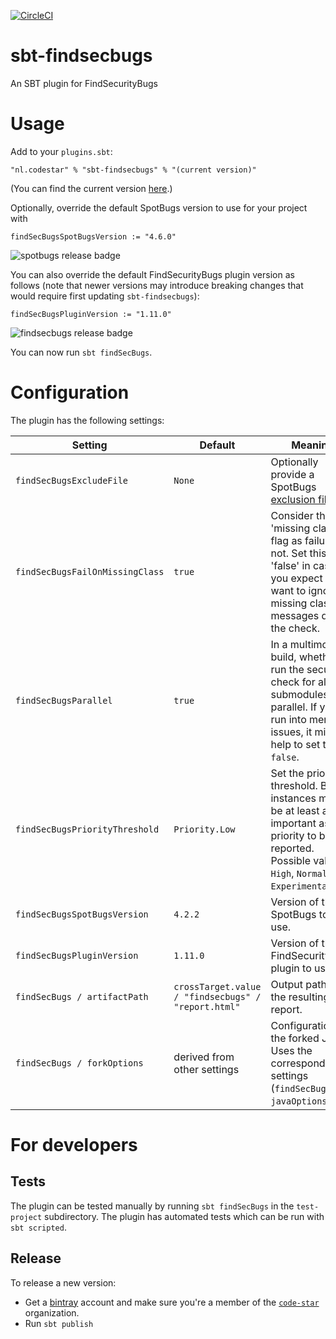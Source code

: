 [![CircleCI](https://circleci.com/gh/code-star/sbt-findsecbugs.png)](https://circleci.com/gh/code-star/sbt-findsecbugs)

# sbt-findsecbugs
An SBT plugin for FindSecurityBugs

# Usage
Add to your `plugins.sbt`:

```
"nl.codestar" % "sbt-findsecbugs" % "(current version)"
```

(You can find the current version [here](https://github.com/code-star/sbt-findsecbugs/releases).)

Optionally, override the default SpotBugs version to use for your project with

```
findSecBugsSpotBugsVersion := "4.6.0"
```

![spotbugs release badge]

You can also override the default FindSecurityBugs plugin version as follows (note that newer versions may introduce breaking changes that would require first updating `sbt-findsecbugs`):

```
findSecBugsPluginVersion := "1.11.0"
```

![findsecbugs release badge]

You can now run `sbt findSecBugs`.

# Configuration

The plugin has the following settings:

| Setting                         | Default                                             | Meaning                                                                                                                                                            |
|---------------------------------|-----------------------------------------------------|--------------------------------------------------------------------------------------------------------------------------------------------------------------------|
| `findSecBugsExcludeFile`        | `None`                                              | Optionally provide a SpotBugs [exclusion file](https://spotbugs.readthedocs.io/en/latest/filter.html).                                                             |
| `findSecBugsFailOnMissingClass` | `true`                                              | Consider the 'missing class' flag as failure or not. Set this to 'false' in case you expect and want to ignore missing class messages during the check.            |
| `findSecBugsParallel`           | `true`                                              | In a multimodule build, whether to run the security check for all submodules in parallel. If you run into memory issues, it might help to set this to `false`.     |
| `findSecBugsPriorityThreshold`  | `Priority.Low`                                      | Set the priority threshold. Bug instances must be at least as important as this priority to be reported. Possible values: `High`, `Normal`, `Low`, `Experimental`. |
| `findSecBugsSpotBugsVersion`    | `4.2.2`                                             | Version of the SpotBugs tool to use.                                                                                                                               |
| `findSecBugsPluginVersion`      | `1.11.0`                                            | Version of the FindSecurityBugs plugin to use.                                                                                                                     |
| `findSecBugs / artifactPath`    | `crossTarget.value / "findsecbugs" / "report.html"` | Output path for the resulting report.                                                                                                                              |
| `findSecBugs / forkOptions`     | derived from other settings                         | Configuration for the forked JVM. Uses the corresponding settings (`findSecBugs / javaOptions`).                                                                   |

# For developers

## Tests
The plugin can be tested manually by running `sbt findSecBugs` in the `test-project` subdirectory.
The plugin has automated tests which can be run with `sbt scripted`.

## Release
To release a new version:
* Get a [bintray](https://bintray.com) account and make sure you're a member of the [`code-star`](https://bintray.com/code-star) organization.
* Run `sbt publish`

[spotbugs release badge]: https://maven-badges.herokuapp.com/maven-central/com.github.spotbugs/spotbugs/badge.svg?subject=Latest%20spotbugs&color=yellowgreen
[findsecbugs release badge]: https://maven-badges.herokuapp.com/maven-central/com.h3xstream.findsecbugs/findsecbugs-plugin/badge.svg?subject=Latest%20findsecbugs&color=yellowgreen
